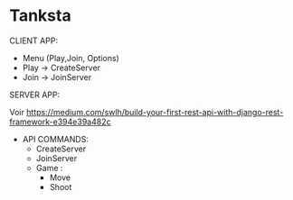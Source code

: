 # Tanksta

CLIENT APP:
 - Menu (Play,Join, Options)
 - Play -> CreateServer
 - Join -> JoinServer

SERVER APP:

Voir https://medium.com/swlh/build-your-first-rest-api-with-django-rest-framework-e394e39a482c
- API COMMANDS: 
  - CreateServer
  - JoinServer
  - Game :
    - Move 
    - Shoot
